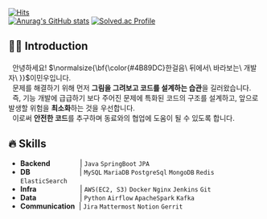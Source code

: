 
[![Hits](https://hits.seeyoufarm.com/api/count/incr/badge.svg?url=https%3A%2F%2Fgithub.com%2Flmw7414%2Fhit-counter&count_bg=%2313DDC7&title_bg=%237C7C7C&icon=apacheairflow.svg&icon_color=%23E7E7E7&title=hits&edge_flat=false)](https://hits.seeyoufarm.com)</br>
[![Anurag's GitHub stats](https://github-readme-stats.vercel.app/api?username=lmw7414)](https://github.com/lmw7414/github-readme-stats)
[![Solved.ac Profile](http://mazassumnida.wtf/api/v2/generate_badge?boj=lmw7414)](https://solved.ac/lmw7414/)
## 👋🏻 **Introduction**

#### 
 &nbsp;&nbsp;안녕하세요! <span>$\normalsize{\bf{\color{#4B89DC}한걸음\ 뒤에서\ 바라보는\ 개발자\ }}$</span>이민우입니다.
 </br>&nbsp;&nbsp;문제를 해결하기 위해 먼저 **그림을 그려보고 코드를 설계하는 습관**을 길러왔습니다.
 </br>&nbsp;&nbsp;즉, 기능 개발에 급급하기 보다 주어진 문제에 특화된 코드의 구조를 설계하고, 앞으로 발생할 위험을 **최소화**하는 것을 우선합니다.
 </br>&nbsp;&nbsp;이로써 **안전한 코드**를 추구하며 동료와의 협업에 도움이 될 수 있도록 합니다.

## 🔥 **Skills**

- **Backend**&nbsp;&nbsp;&nbsp;&nbsp;&nbsp;&nbsp;&nbsp;&nbsp;&nbsp;&nbsp;&nbsp;&nbsp;&nbsp;&nbsp;&nbsp;| `Java` `SpringBoot` `JPA`
- **DB**&nbsp;&nbsp;&nbsp;&nbsp;&nbsp;&nbsp;&nbsp;&nbsp;&nbsp;&nbsp;&nbsp;&nbsp;&nbsp;&nbsp;&nbsp;&nbsp;&nbsp;&nbsp;&nbsp;&nbsp;&nbsp;&nbsp;&nbsp;&nbsp;&nbsp;| `MySQL` `MariaDB` `PostgreSql` `MongoDB` `Redis` `ElasticSearch`
- **Infra**&nbsp;&nbsp;&nbsp;&nbsp;&nbsp;&nbsp;&nbsp;&nbsp;&nbsp;&nbsp;&nbsp;&nbsp;&nbsp;&nbsp;&nbsp;&nbsp;&nbsp;&nbsp;&nbsp;&nbsp;&nbsp;&nbsp;| `AWS(EC2, S3)` `Docker` `Nginx` `Jenkins` `Git`
- **Data**&nbsp;&nbsp;&nbsp;&nbsp;&nbsp;&nbsp;&nbsp;&nbsp;&nbsp;&nbsp;&nbsp;&nbsp;&nbsp;&nbsp;&nbsp;&nbsp;&nbsp;&nbsp;&nbsp;&nbsp;&nbsp;&nbsp;| `Python` `Airflow` `ApacheSpark` `Kafka`
- **Communication**&nbsp;&nbsp;| `Jira` `Mattermost` `Notion` `Gerrit`
